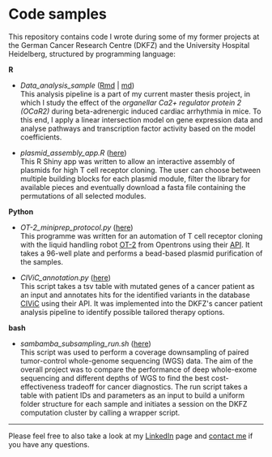 # Code samples

This repository contains code I wrote during some of my former projects at the German Cancer Research Centre (DKFZ) and the University Hospital Heidelberg, structured by programming language:


**R**

- *Data_analysis_sample* ([Rmd](https://github.com/celinageiss/code_samples/blob/main/R/Data_anaylsis_sample.Rmd) | [md](https://github.com/celinageiss/code_samples/blob/main/R/Data_anaylsis_sample.md))  
  This analysis pipeline is a part of my current master thesis project, in which I study the effect of the *organellar Ca2+ regulator protein 2 (OCaR2)* during beta-adrenergic induced cardiac arrhythmia in mice. To this end, I apply a linear intersection model on gene expression data and analyse pathways and transcription factor activity based on the model coefficients.

- *plasmid_assembly_app.R* ([here](https://github.com/celinageiss/code_samples/blob/main/R/plasmid_assembly_app.R))  
  This R Shiny app was written to allow an interactive assembly of plasmids for high T cell receptor cloning. The user can choose between multiple building blocks for each plasmid module, filter the library for available pieces and eventually download a fasta file containing the permutations of all selected modules.


**Python**

- *OT-2_miniprep_protocol.py* ([here](https://github.com/celinageiss/code_samples/blob/main/Python/OT2_miniprep_protocol.py))  
  This programme was written for an automation of T cell receptor cloning with the liquid handling robot [OT-2](https://opentrons.com/ot-2/) from Opentrons using their [API](https://docs.opentrons.com/v2/). It takes a 96-well plate and performs a bead-based plasmid purification of the samples.

- *CIViC_annotation.py* ([here](https://github.com/celinageiss/code_samples/blob/main/Python/CIViC_annotation.py))  
  This script takes a tsv table with mutated genes of a cancer patient as an input and annotates hits for the identified variants in the database [CIViC](https://civicdb.org/home) using their API. It was implemented into the  DKFZ's cancer patient analysis pipeline to identify possible tailored therapy options.


**bash**

- *sambamba_subsampling_run.sh* ([here](https://github.com/celinageiss/code_samples/blob/main/bash/sambamba_subsampling_run.sh))  
  This script was used to perform a coverage downsampling of paired tumor-control whole-genome sequencing (WGS) data. The aim of the overall project was to compare the performance of deep whole-exome sequencing and different depths of WGS to find the best cost-effectiveness tradeoff for cancer diagnostics. The run script takes a table with patient IDs and parameters as an input to build a uniform folder structure for each sample and initiates a session on the DKFZ computation cluster by calling a wrapper script.
  
---

Please feel free to also take a look at my [LinkedIn](https://www.linkedin.com/in/celina-geiss/) page and [contact me](mailto:celina.geiss@gmx.de) if you have any questions.
